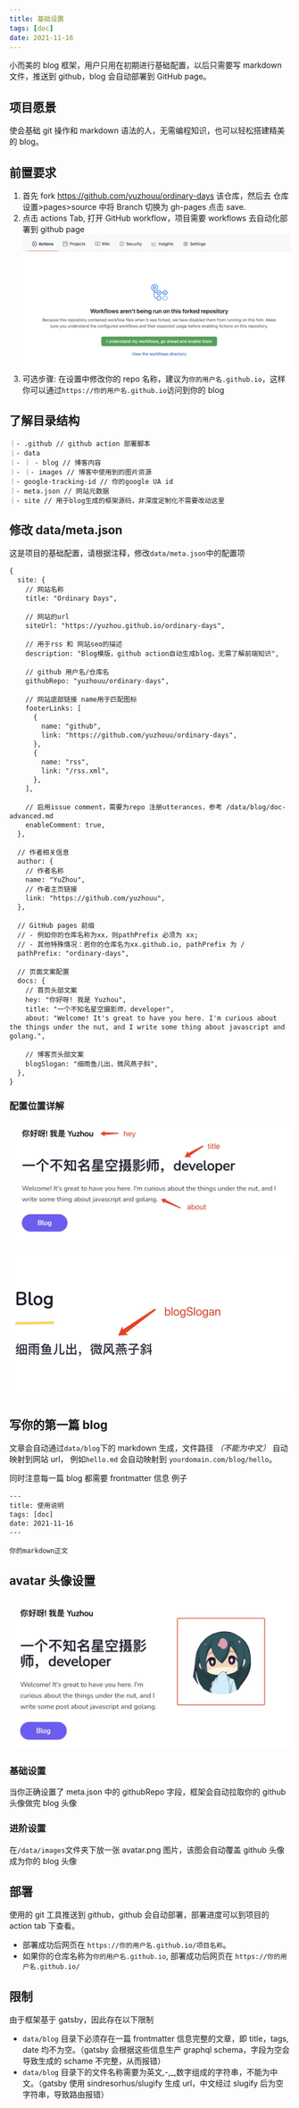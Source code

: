 ```yaml
---
title: 基础设置
tags: [doc]
date: 2021-11-16
---
```


小而美的 blog 框架，用户只用在初期进行基础配置，以后只需要写 markdown 文件，推送到 github，blog 会自动部署到 GitHub page。

## 项目愿景

使会基础 git 操作和 markdown 语法的人，无需编程知识，也可以轻松搭建精美的 blog。

## 前置要求

1. 首先 fork https://github.com/yuzhouu/ordinary-days 该仓库，然后去 仓库设置>pages>source 中将 Branch 切换为 gh-pages 点击 save.
2. 点击 actions Tab, 打开 GitHub workflow，项目需要 workflows 去自动化部署到 github page ![](../images/github-action.jpg)
3. 可选步骤: 在设置中修改你的 repo 名称，建议为`你的用户名.github.io`，这样你可以通过`https://你的用户名.github.io`访问到你的 blog

## 了解目录结构

```
｜- .github // github action 部署脚本
｜- data
｜- ｜ - blog // 博客内容
｜- ｜- images // 博客中使用到的图片资源
｜- google-tracking-id // 你的google UA id
｜- meta.json // 网站元数据
｜- site // 用于blog生成的框架源码，非深度定制化不需要改动这里
```

## 修改 data/meta.json

这是项目的基础配置，请根据注释，修改`data/meta.json`中的配置项

```json5
{
  site: {
    // 网站名称
    title: "Ordinary Days",

    // 网站的url
    siteUrl: "https://yuzhou.github.io/ordinary-days",

    // 用于rss 和 网站seo的描述
    description: "Blog模版，github action自动生成blog，无需了解前端知识",

    // github 用户名/仓库名
    githubRepo: "yuzhouu/ordinary-days",

    // 网站底部链接 name用于匹配图标
    footerLinks: [
      {
        name: "github",
        link: "https://github.com/yuzhouu/ordinary-days",
      },
      {
        name: "rss",
        link: "/rss.xml",
      },
    ],

    // 启用issue comment，需要为repo 注册utterances，参考 /data/blog/doc-advanced.md
    enableComment: true,
  },

  // 作者相关信息
  author: {
    // 作者名称
    name: "YuZhou",
    // 作者主页链接
    link: "https://github.com/yuzhouu",
  },

  // GitHub pages 前缀
  // - 例如你的仓库名称为xx，则pathPrefix 必须为 xx;
  // - 其他特殊情况：若你的仓库名为xx.github.io, pathPrefix 为 /
  pathPrefix: "ordinary-days",

  // 页面文案配置
  docs: {
    // 首页头部文案
    hey: "你好呀! 我是 Yuzhou",
    title: "一个不知名星空摄影师，developer",
    about: "Welcome! It's great to have you here. I'm curious about the things under the nut, and I write some thing about javascript and golang.",

    // 博客页头部文案
    blogSlogan: "细雨鱼儿出，微风燕子斜",
  },
}
```

### 配置位置详解

![](../images/doc-index.jpg)
![](../images/doc-blog.jpg)

## 写你的第一篇 blog

文章会自动通过`data/blog`下的 markdown 生成，文件路径 _（不能为中文）_ 自动映射到网站 url， 例如`hello.md` 会自动映射到 `yourdomain.com/blog/hello`。

同时注意每一篇 blog 都需要 frontmatter 信息
例子

```
---
title: 使用说明
tags: [doc]
date: 2021-11-16
---

你的markdown正文
```

## avatar 头像设置

![](../images/avatar-example.jpg)

### 基础设置

当你正确设置了 meta.json 中的 githubRepo 字段，框架会自动拉取你的 github 头像做完 blog 头像

### 进阶设置

在`/data/images`文件夹下放一张 avatar.png 图片，该图会自动覆盖 github 头像成为你的 blog 头像

## 部署

使用的 git 工具推送到 github，github 会自动部署，部署进度可以到项目的 action tab 下查看。

- 部署成功后网页在 `https://你的用户名.github.io/项目名称`。
- 如果你的仓库名称为`你的用户名.github.io`, 部署成功后网页在 `https://你的用户名.github.io/`

## 限制

由于框架基于 gatsby，因此存在以下限制

- `data/blog` 目录下必须存在一篇 frontmatter 信息完整的文章，即 title，tags, date 均不为空。（gatsby 会根据这些信息生产 graphql schema，字段为空会导致生成的 schame 不完整，从而报错）
- `data/blog` 目录下的文件名称需要为英文,-,\_,数字组成的字符串，不能为中文。（gatsby 使用 sindresorhus/slugify 生成 url，中文经过 slugify 后为空字符串，导致路由报错）
